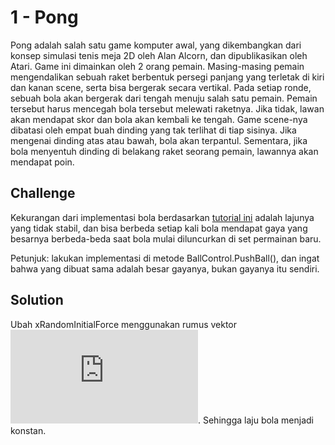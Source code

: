 # 1 - Pong

Pong adalah salah satu game komputer awal, yang dikembangkan dari konsep simulasi tenis meja 2D oleh Alan Alcorn, dan dipublikasikan oleh Atari. Game ini dimainkan oleh 2 orang pemain. Masing-masing pemain mengendalikan sebuah raket berbentuk persegi panjang yang terletak di kiri dan kanan scene, serta bisa bergerak secara vertikal. Pada setiap ronde, sebuah bola akan bergerak dari tengah menuju salah satu pemain. Pemain tersebut harus mencegah bola tersebut melewati raketnya. Jika tidak, lawan akan mendapat skor dan bola akan kembali ke tengah. Game scene-nya dibatasi oleh empat buah dinding yang tak terlihat di tiap sisinya. Jika mengenai dinding atas atau bawah, bola akan terpantul. Sementara, jika bola menyentuh dinding di belakang raket seorang pemain, lawannya akan mendapat poin.

## Challenge

Kekurangan dari implementasi bola berdasarkan [tutorial ini](https://academy.dilo.id/side-course/course/view.php?id=59#section-0) adalah lajunya yang tidak stabil, dan bisa berbeda setiap kali bola mendapat gaya yang besarnya berbeda-beda saat bola mulai diluncurkan di set permainan baru.

Petunjuk: lakukan implementasi di metode BallControl.PushBall(), dan ingat bahwa yang dibuat sama adalah besar gayanya, bukan gayanya itu sendiri.

## Solution

Ubah xRandomInitialForce menggunakan rumus vektor ![rumus vektor](https://latex.codecogs.com/gif.latex?v%5E2%20%3D%20v_x%5E2%20&plus;%20v_y%5E2). Sehingga laju bola menjadi konstan.
